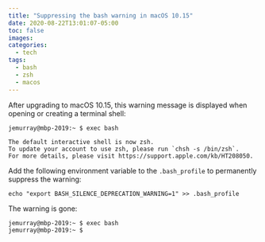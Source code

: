 ```yaml
---
title: "Suppressing the bash warning in macOS 10.15"
date: 2020-08-22T13:01:07-05:00
toc: false
images:
categories:
  - tech
tags: 
  - bash
  - zsh
  - macos
---
```


After upgrading to macOS 10.15, this warning message is displayed when opening or creating a terminal shell:

```
jemurray@mbp-2019:~ $ exec bash

The default interactive shell is now zsh.
To update your account to use zsh, please run `chsh -s /bin/zsh`.
For more details, please visit https://support.apple.com/kb/HT208050.
```

Add the following environment variable to the `.bash_profile` to permanently suppress the warning: 

```
echo "export BASH_SILENCE_DEPRECATION_WARNING=1" >> .bash_profile
```

The warning is gone:

```
jemurray@mbp-2019:~ $ exec bash
jemurray@mbp-2019:~ $
```